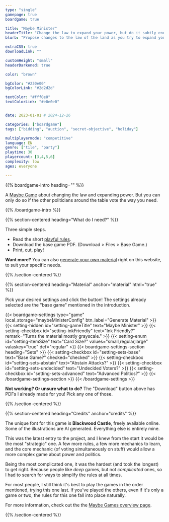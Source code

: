 ```yaml
---
type: "single"
gamepage: true
boardgame: true

title: "Maybe Minister"
headerTitle: "Change the law to expand your power, but do it subtly enough that most players will vote for you."
blurb: "Propose changes to the law of the land as you try to expand your own power, but you can only do so if the majority of the other political factions agree."

extraCSS: true
downloadLink: ""

customHeight: "small"
headerDarkened: true

color: "brown"

bgColor: "#230e00"
bgColorLink: "#2d2d2d"

textColor: "#fff0e8"
textColorLink: "#e0e0e0"


date: 2023-01-01 # 2024-12-26

categories: ["boardgame"]
tags: ["bidding", "auction", "secret-objective", "holiday"]

multiplayermode: "competitive"
language: EN
genre: ["tile", "party"]
playtime: 30
playercount: [3,4,5,6]
complexity: low
ages: everyone

---
```


{{% boardgame-intro heading="" %}}

A [Maybe Game](/maybe-games/) about changing the law and expanding power. But you can only do so if the other politicians around the table vote the way you need.

{{% /boardgame-intro %}}

{{% section-centered heading="What do I need?" %}}

Three simple steps.
* Read the short [playful rules](rules).
* Download the base game PDF. (Download > Files > Base Game.)
* Print, cut, play!

**Want more?** You can also [generate your own material](#material) right on this website, to suit your specific needs.

{{% /section-centered %}}

{{% section-centered heading="Material" anchor="material" html="true" %}}

<p>Pick your desired settings and click the button! The settings already selected are the "base game" mentioned in the introduction.</p>

{{< boardgame-settings type="game" local_storage="maybeMinisterConfig" btn_label="Generate Material" >}}
	{{< setting-hidden id="setting-gameTitle" text="Maybe Minister" >}}
  {{< setting-checkbox id="setting-inkFriendly" text="Ink Friendly?" remark="Turns the material mostly grayscale." >}}
  {{< setting-enum id="setting-itemSize" text="Card Size?" values="small,regular,large" valaskey="true" def="regular" >}}
  {{< boardgame-settings-section heading="Sets" >}}
{{< setting-checkbox id="setting-sets-base" text="Base Game?" checked="checked" >}}
{{< setting-checkbox id="setting-sets-abstain" text="Abstain Attacks?" >}}
{{< setting-checkbox id="setting-sets-undecided" text="Undecided Voters?" >}}
{{< setting-checkbox id="setting-sets-advanced" text="Advanced Politics?" >}}
  {{< /boardgame-settings-section >}}
{{< /boardgame-settings >}}

<p class="settings-remark"><strong>Not working? Or unsure what to do?</strong> The "Download" button above has PDFs I already made for you! Pick any one of those.</p>

{{% /section-centered %}}

{{% section-centered heading="Credits" anchor="credits" %}}

The unique font for this game is **Blackwood Castle**, freely available online. Some of the illustrations are AI generated. Everything else is entirely mine.

This was the latest entry to the project, and I knew from the start it would be the most "strategic" one. A few more rules, a few more mechanics to learn, and the core mechanic (of voting simultaneously on stuff) would allow a more complex game about power and politics.

Being the most complicated one, it was the hardest (and took the longest) to get right. Because people like _deep_ games, but not _complicated_ ones, so I had to search for ways to simplify the rules at all times. 

For most people, I still think it's best to play the games in the order mentioned, trying this one last. If you've played the others, even if it's only a game or two, the rules for this one fall into place naturally.

For more information, check out the the [Maybe Games overview page](/maybe-games/).

{{% /section-centered %}}